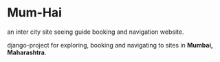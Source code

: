 # Mum-Hai
an inter city site seeing guide booking and navigation website.


django-project for exploring, booking and navigating to sites in <b>Mumbai, Maharashtra</b>.



